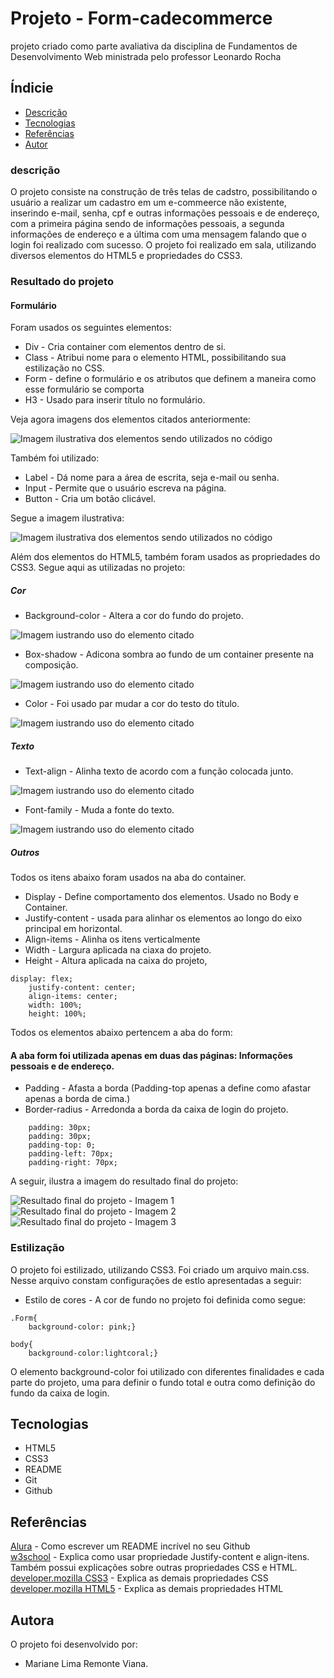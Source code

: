 # Projeto - Form-cadecommerce

projeto criado como parte avaliativa da disciplina de Fundamentos de Desenvolvimento Web ministrada pelo professor Leonardo Rocha


## Índicie

* [Descrição](#descrição)
* [Tecnologias](#tecnologias)
* [Referências](#referências)
* [Autor](#autora)

### descrição

O projeto consiste na construção de três telas de cadstro, possibilitando o usuário a realizar um cadastro em um e-commeerce não existente, inserindo e-mail, senha, cpf e outras informações pessoais e de endereço, com a primeira página sendo de informações pessoais, a segunda informações de endereço e a última com uma mensagem falando que o login foi realizado com sucesso. O projeto foi realizado em sala, utilizando diversos elementos do HTML5 e propriedades do CSS3.


### Resultado do projeto

#### Formulário

Foram usados os seguintes elementos:

* Div - Cria container com elementos dentro de si.
* Class - Atribui nome para o elemento HTML, possibilitando sua estilização no CSS.
* Form - define o formulário e os atributos que definem a maneira como esse formulário se comporta
* H3 - Usado para inserir título no formulário.

Veja agora imagens dos elementos citados anteriormente:

![Imagem ilustrativa dos elementos sendo utilizados no código](img/dcfh3.PNG)


Também foi utilizado:

* Label - Dá nome para a área de escrita, seja e-mail ou senha.
* Input -  Permite que o usuário escreva na página.
* Button -  Cria um botão clicável.

Segue a imagem ilustrativa:

![Imagem ilustrativa dos elementos sendo utilizados no código](img/lib.PNG)

Além dos elementos do HTML5, também foram usados as propriedades do CSS3. Segue aqui as utilizadas no projeto:

##### Cor

* Background-color - Altera a cor do fundo do projeto.

![Imagem iustrando uso do elemento citado](img/bc.PNG)

* Box-shadow - Adicona sombra ao fundo de um container presente na composição.

![Imagem iustrando uso do elemento citado](img/sb.PNG)

* Color - Foi usado par mudar a cor do testo do título.

![Imagem iustrando uso do elemento citado](img/c.PNG)

##### Texto

* Text-align - Alinha texto de acordo com a função colocada junto.

![Imagem iustrando uso do elemento citado](img/tal.PNG)

* Font-family - Muda a fonte do texto.

![Imagem iustrando uso do elemento citado](img/tf.PNG)


##### Outros

Todos os itens abaixo foram usados na aba do container.

* Display - Define comportamento dos elementos. Usado no Body e Container.
* Justify-content - usada para alinhar os elementos ao longo do eixo principal em horizontal.
* Align-items - Alinha os itens verticalmente
* Width - Largura aplicada na ciaxa do projeto.
* Height - Altura aplicada na caixa do projeto,

```
display: flex;
    justify-content: center;
    align-items: center;
    width: 100%;
    height: 100%;
```

Todos os elementos abaixo pertencem a aba do form:

#### A aba form foi utilizada apenas em duas das páginas: Informações pessoais e de endereço.


* Padding - Afasta a borda (Padding-top apenas a define como afastar apenas a borda de cima.)
* Border-radius - Arredonda a borda da caixa de login do projeto.

```
    padding: 30px;
    padding: 30px;
    padding-top: 0;
    padding-left: 70px;
    padding-right: 70px;
```

A seguir, ilustra a imagem do resultado final do projeto:

![Resultado final do projeto - Imagem 1](img/infp.PNG)
![Resultado final do projeto - Imagem 2](img/infe.PNG)
![Resultado final do projeto - Imagem 3](img/tlfn.PNG)

### Estilização

O projeto foi estilizado, utilizando CSS3. Foi criado um arquivo main.css. Nesse arquivo constam configurações de estlo apresentadas a seguir:

* Estilo de cores - A cor de fundo no projeto foi definida como segue:

```
.Form{
    background-color: pink;}
```

```
body{
    background-color:lightcoral;}
```

O elemento background-color foi utilizado con diferentes finalidades e cada parte do projeto, uma para definir o fundo total e outra como definição do fundo da caixa de login.


## Tecnologias

* HTML5
* CSS3
* README
* Git
* Github

## Referências

[Alura](https://www.alura.com.br/artigos/escrever-bom-readme) - Como escrever um README incrível no seu Github <br>
[w3school](https://www.w3schools.com/cssref/css3_pr_justify-content.php) - Explica como usar propriedade Justify-content e align-itens. Também possui explicações sobre outras propriedades CSS e HTML. <br>
[developer.mozilla CSS3](https://developer.mozilla.org/pt-BR/docs/Web/CSS/box-shadow) - Explica as demais propriedades CSS <br>
[developer.mozilla HTML5](https://developer.mozilla.org/pt-BR/docs/Web/HTML/Attributes) - Explica as demais propriedades HTML <br>


## Autora

O projeto foi desenvolvido por:

* Mariane Lima Remonte Viana.